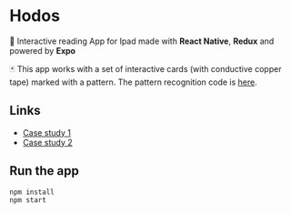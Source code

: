 # Hodos

📖 Interactive reading App for Ipad made with **React Native**, **Redux** and powered by **Expo**

🃏 This app works with a set of interactive cards (with conductive copper tape) marked with a pattern. The pattern recognition code is [here](https://github.com/AlexandreMasse/hodos/blob/master/src/components/CardDetection/CardDetection.js).


## Links

* [Case study 1](https://designinteractif.gobelins.fr/2018/06/15/hodos/)
* [Case study 2](https://alixchabagny.com/project/hodos)


## Run the app

```
npm install
npm start
```
